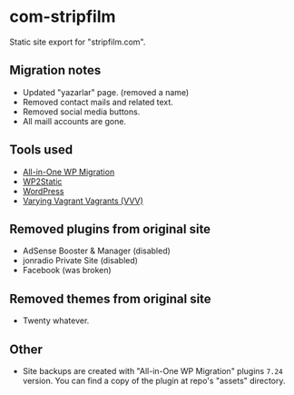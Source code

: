# com-stripfilm

Static site export for "stripfilm.com".

## Migration notes

- Updated "yazarlar" page. (removed a name)
- Removed contact mails and related text.
- Removed social media buttons.
- All maill accounts are gone.

## Tools used

- [All-in-One WP Migration](https://wordpress.org/plugins/all-in-one-wp-migration/)
- [WP2Static](https://wordpress.org/plugins/static-html-output-plugin/)
- [WordPress](https://wordpress.org/plugins/static-html-output-plugin/)
- [Varying Vagrant Vagrants (VVV)](https://varyingvagrantvagrants.org/)

## Removed plugins from original site

- AdSense Booster & Manager (disabled)
- jonradio Private Site (disabled)
- Facebook (was broken)

## Removed themes from original site

- Twenty whatever.

## Other

- Site backups are created with "All-in-One WP Migration" plugins `7.24` version. You can find a copy of the plugin at repo's "assets" directory.